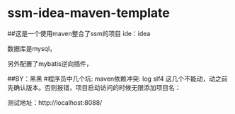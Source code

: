 # ssm-idea-maven-template
##这是一个使用maven整合了ssm的项目
ide：idea

数据库是mysql，

另外配置了mybatis逆向插件，

##BY：黑黑
#程序员中几个坑:
maven依赖冲突:
log slf4 这几个不能动，动之前先确认版本。否则报错，项目启动访问的时候无限添加项目名：

测试地址：http://localhost:8088/
